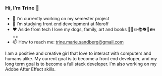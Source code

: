 ### Hi, I’m Trine 👋

- 🔭 I’m currently working on my semester project
- 🌱 I’m studying front end development at Noroff
- ❤️ Aside from tech I love my dogs, family, art and books 🍪🎨✏️📚🐕🐶👪 ++
- 📫 How to reach me: trine.marie.sandberg@gmail.com

I am a positive and creative girl that love to interact with computers and humans alike.
My current goal is to become a front end developer, and my long term goal is to become a full stack developer.
I’m also working on my Adobe After Effect skills. 
